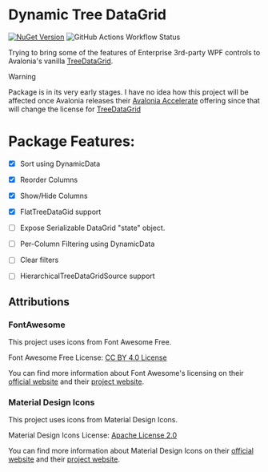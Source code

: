 # Dynamic Tree DataGrid

[![NuGet Version](https://img.shields.io/nuget/v/DynamicTreeDataGrid)](https://www.nuget.org/packages/DynamicTreeDataGrid/latest) ![GitHub Actions Workflow Status](https://img.shields.io/github/actions/workflow/status/giard-alexandre/DynamicTreeDataGrid/call-build.yml)

Trying to bring some of the features of Enterprise 3rd-party WPF controls to Avalonia's vanilla
[TreeDataGrid](https://github.com/AvaloniaUI/Avalonia.Controls.TreeDataGrid).



> [!WARNING]
> Package is in its very early stages. I have no idea how this project will be affected once Avalonia releases
> their [Avalonia Accelerate](https://github.com/AvaloniaUI/Avalonia/discussions/17149) offering since that will
> change the license for [TreeDataGrid](https://github.com/AvaloniaUI/Avalonia.Controls.TreeDataGrid)

# Package Features:

- [x] Sort using DynamicData
- [x] Reorder Columns
- [x] Show/Hide Columns
- [x] FlatTreeDataGid support
- [ ] Expose Serializable DataGrid "state" object.
- [ ] Per-Column Filtering using DynamicData
- [ ] Clear filters
- [ ] HierarchicalTreeDataGridSource support




## Attributions

### FontAwesome

This project uses icons from Font Awesome Free.

Font Awesome Free License: [CC BY 4.0 License](https://creativecommons.org/licenses/by/4.0/)

You can find more information about Font Awesome's licensing on their [official website](https://fontawesome.com/license/free)
and their [project website](https://github.com/FortAwesome/Font-Awesome/blob/6.x/LICENSE.txt).

### Material Design Icons

This project uses icons from Material Design Icons.

Material Design Icons License: [Apache License 2.0](https://github.com/google/material-design-icons/blob/master/LICENSE)

You can find more information about Material Design Icons on their [official website](https://developers.google.com/fonts/docs/material_icons)
and their [project website](https://github.com/google/material-design-icons).
